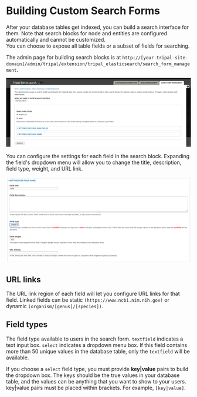 # Building Custom Search Forms
After your database tables get indexed, you can build a search interface for them.  Note that search blocks for node and entities are configured automatically and cannot be customized.  
You can choose to expose all table fields or a subset of fields for searching.

The admin page for building search blocks is at `http://[your-tripal-site-domain]/admin/tripal/extension/tripal_elasticsearch/search_form_management`.

![search block](../images/build-search-block.png)

You can configure the settings for each field in the search block.  Expanding the field's dropdown menu will allow you to change the title, description, field type, weight, and URL link.

![alter search interface](../images/alter-search-block.png)

## URL links

The URL link region of each field will let you configure URL links for that field. Linked fields can be static `(https://www.ncbi.nim.nih.gov)` or dynamic `(organism/[genus]/[species])`.

## Field types

The field type available to users in the search form. `textfield` indicates a text input box. `select` indicates a dropdown menu box. If this field contains more than 50 unique values in the database table, only the `textfield` will be available.

If you choose a `select` field type, you must provide **key|value** pairs to build the dropdown box.  The keys should be the true values in your database table, and the values can be anything that you want to show to your users. key|value pairs must be placed within brackets.  For example, `[key|value]`.
